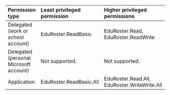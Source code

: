 |Permission type|Least privileged permission|Higher privileged permissions|
|:---|:---|:---|
|Delegated (work or school account)|EduRoster.ReadBasic|EduRoster.Read, EduRoster.ReadWrite|
|Delegated (personal Microsoft account)|Not supported.|Not supported.|
|Application|EduRoster.ReadBasic.All|EduRoster.Read.All, EduRoster.WriteWrite.All|

